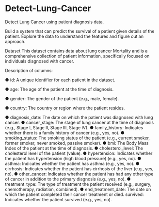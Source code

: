 # Detect-Lung-Cancer
Detect Lung Cancer using patient diagnosis data.

Build a system that can predict the survival of a patient given details of the patient. Explore the data to understand the features and figure out an approach.

Dataset
This dataset contains data about lung cancer Mortality and is a comprehensive collection of patient information, specifically focused on individuals diagnosed with cancer.

Description of columns:

● id: A unique identifier for each patient in the dataset.

● age: The age of the patient at the time of diagnosis.

● gender: The gender of the patient (e.g., male, female).

● country: The country or region where the patient resides.

● diagnosis_date: The date on which the patient was diagnosed with lung cancer.
● cancer_stage: The stage of lung cancer at the time of diagnosis (e.g., Stage I, Stage II, Stage III, Stage IV).
● family_history: Indicates whether there is a family history of cancer (e.g., yes, no).
● smoking_status: The smoking status of the patient (e.g., current smoker, former smoker, never smoked, passive smoker).
● bmi: The Body Mass Index of the patient at the time of diagnosis.
● cholesterol_level: The cholesterol level of the patient (value).
● hypertension: Indicates whether the patient has hypertension (high blood pressure) (e.g., yes, no).
● asthma: Indicates whether the patient has asthma (e.g., yes, no).
● cirrhosis: Indicates whether the patient has cirrhosis of the liver (e.g., yes, no).
● other_cancer: Indicates whether the patient has had any other type of cancer in addition to the primary diagnosis (e.g., yes, no).
● treatment_type: The type of treatment the patient received (e.g., surgery, chemotherapy, radiation, combined).
● end_treatment_date: The date on which the patient completed their cancer treatment or died. survived: Indicates whether the patient survived (e.g., yes, no).
